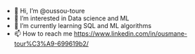 - 👋 Hi, I’m @oussou-toure
- 👀 I’m interested in Data science and ML
- 🌱 I’m currently learning SQL and ML algorithms
- 📫 How to reach me https://www.linkedin.com/in/ousmane-tour%C3%A9-699619b2/

<!---
oussou-toure/oussou-toure is a ✨ special ✨ repository because its `README.md` (this file) appears on your GitHub profile.
You can click the Preview link to take a look at your changes.
--->
